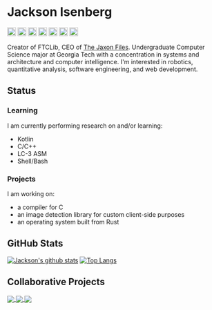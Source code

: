 # Jackson Isenberg
<img src="https://devicons.github.io/devicon/devicon.git/icons/java/java-original.svg" alt="java" width="20" height="20"/> <img src="https://devicons.github.io/devicon/devicon.git/icons/cplusplus/cplusplus-original.svg" alt="c++" width="20" height="20"/> <img src="https://devicons.github.io/devicon/devicon.git/icons/python/python-original.svg" alt="python" width="20" height="20"/> <img src="https://devicons.github.io/devicon/devicon.git/icons/rust/rust-plain.svg" alt="rust" width="20" height="20"/> <img src="https://devicons.github.io/devicon/devicon.git/icons/javascript/javascript-plain.svg" alt="js" width="20" height="20"/> <img src="https://devicons.github.io/devicon/devicon.git/icons/html5/html5-original.svg" alt="html5" width="20" height="20"/> <img src="https://devicons.github.io/devicon/devicon.git/icons/css3/css3-original.svg" alt="css3" width="20" height="20"/>

Creator of FTCLib, CEO of [The Jaxon Files](http://www.jaxonfiles.com/). Undergraduate Computer Science major at Georgia Tech with a concentration in systems and architecture and computer intelligence. I'm interested in robotics, quantitative analysis, software engineering, and web development.

## Status

### Learning
I am currently performing research on and/or learning:
* Kotlin
* C/C++
* LC-3 ASM
* Shell/Bash

### Projects
I am working on:
* a compiler for C
* an image detection library for custom client-side purposes
* an operating system built from Rust

## GitHub Stats

[![Jackson's github stats](https://github-readme-stats.vercel.app/api?username=jiceberg)](https://github.com/anuraghazra/github-readme-stats)
[![Top Langs](https://github-readme-stats.vercel.app/api/top-langs/?username=jiceberg&langs_count=8&layout=compact)](https://github.com/anuraghazra/github-readme-stats)

## Collaborative Projects
<a href="https://github.com/FTCLib/FTCLib">
  <img align="center" src="https://github-readme-stats.vercel.app/api/pin/?username=FTCLib&repo=FTCLib" />
</a>
<a href="https://github.com/The-Jaxon-Files/the_jaxon_files">
  <img align="center" src="https://github-readme-stats.vercel.app/api/pin/?username=The-Jaxon-Files&repo=jaxonfiles" />
</a>
<a href="https://github.com/Coppersource/gm0">
  <img align="center" src="https://github-readme-stats.vercel.app/api/pin/?username=Coppersource&repo=gm0" />
</a>
<!--
**JIceberg/jiceberg** is a ✨ _special_ ✨ repository because its `README.md` (this file) appears on your GitHub profile.

Here are some ideas to get you started:

- 🔭 I’m currently working on ...
- 🌱 I’m currently learning ...
- 👯 I’m looking to collaborate on ...
- 🤔 I’m looking for help with ...
- 💬 Ask me about ...
- 📫 How to reach me: ...
- 😄 Pronouns: ...
- ⚡ Fun fact: ...
-->
